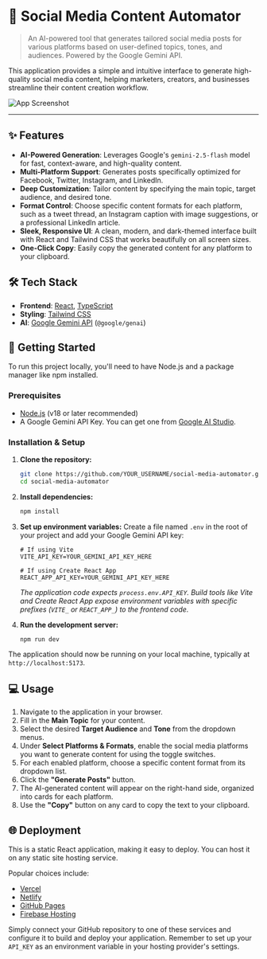 # 🤖 Social Media Content Automator

> An AI-powered tool that generates tailored social media posts for various platforms based on user-defined topics, tones, and audiences. Powered by the Google Gemini API.

This application provides a simple and intuitive interface to generate high-quality social media content, helping marketers, creators, and businesses streamline their content creation workflow.

![App Screenshot](https://storage.googleapis.com/aistudio-ux-team-public/sdk-pro-samples/social-media-automator-screenshot.png)

---

## ✨ Features

-   **AI-Powered Generation**: Leverages Google's `gemini-2.5-flash` model for fast, context-aware, and high-quality content.
-   **Multi-Platform Support**: Generates posts specifically optimized for Facebook, Twitter, Instagram, and LinkedIn.
-   **Deep Customization**: Tailor content by specifying the main topic, target audience, and desired tone.
-   **Format Control**: Choose specific content formats for each platform, such as a tweet thread, an Instagram caption with image suggestions, or a professional LinkedIn article.
-   **Sleek, Responsive UI**: A clean, modern, and dark-themed interface built with React and Tailwind CSS that works beautifully on all screen sizes.
-   **One-Click Copy**: Easily copy the generated content for any platform to your clipboard.

## 🛠️ Tech Stack

-   **Frontend**: [React](https://reactjs.org/), [TypeScript](https://www.typescriptlang.org/)
-   **Styling**: [Tailwind CSS](https://tailwindcss.com/)
-   **AI**: [Google Gemini API](https://ai.google.dev/) (`@google/genai`)

## 🚀 Getting Started

To run this project locally, you'll need to have Node.js and a package manager like npm installed.

### Prerequisites

-   [Node.js](https://nodejs.org/) (v18 or later recommended)
-   A Google Gemini API Key. You can get one from [Google AI Studio](https://aistudio.google.com/).

### Installation & Setup

1.  **Clone the repository:**
    ```bash
    git clone https://github.com/YOUR_USERNAME/social-media-automator.git
    cd social-media-automator
    ```

2.  **Install dependencies:**
    ```bash
    npm install
    ```

3.  **Set up environment variables:**
    Create a file named `.env` in the root of your project and add your Google Gemini API key:
    ```
    # If using Vite
    VITE_API_KEY=YOUR_GEMINI_API_KEY_HERE

    # If using Create React App
    REACT_APP_API_KEY=YOUR_GEMINI_API_KEY_HERE
    ```
    *The application code expects `process.env.API_KEY`. Build tools like Vite and Create React App expose environment variables with specific prefixes (`VITE_` or `REACT_APP_`) to the frontend code.*

4.  **Run the development server:**
    ```bash
    npm run dev
    ```

The application should now be running on your local machine, typically at `http://localhost:5173`.

## 💻 Usage

1.  Navigate to the application in your browser.
2.  Fill in the **Main Topic** for your content.
3.  Select the desired **Target Audience** and **Tone** from the dropdown menus.
4.  Under **Select Platforms & Formats**, enable the social media platforms you want to generate content for using the toggle switches.
5.  For each enabled platform, choose a specific content format from its dropdown list.
6.  Click the **"Generate Posts"** button.
7.  The AI-generated content will appear on the right-hand side, organized into cards for each platform.
8.  Use the **"Copy"** button on any card to copy the text to your clipboard.

## 🌐 Deployment

This is a static React application, making it easy to deploy. You can host it on any static site hosting service.

Popular choices include:
-   [Vercel](https://vercel.com)
-   [Netlify](https://netlify.com)
-   [GitHub Pages](https://pages.github.com)
-   [Firebase Hosting](https://firebase.google.com/docs/hosting)

Simply connect your GitHub repository to one of these services and configure it to build and deploy your application. Remember to set up your `API_KEY` as an environment variable in your hosting provider's settings.
